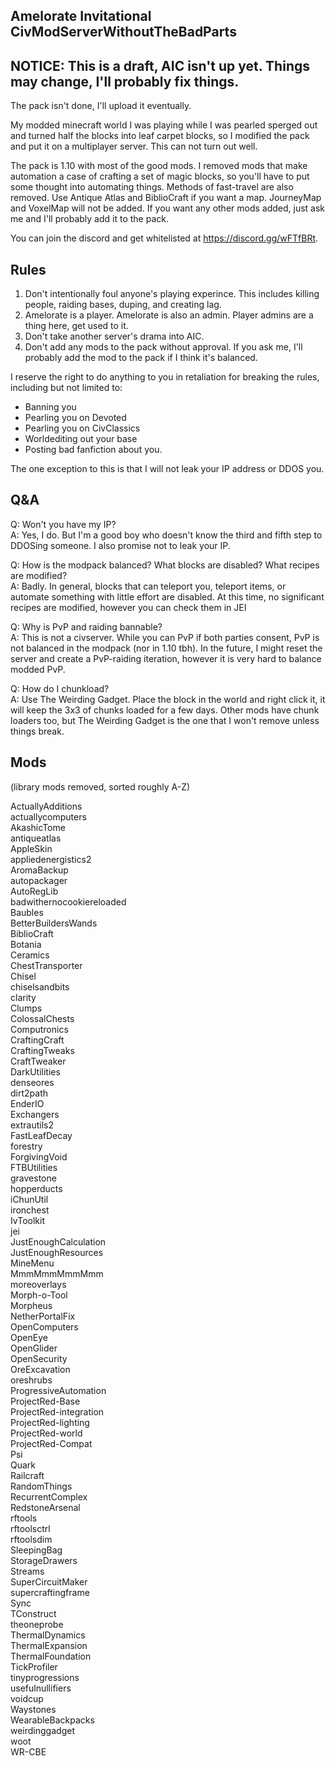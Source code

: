 Amelorate Invitational CivModServerWithoutTheBadParts
---

## NOTICE: This is a draft, AIC isn't up yet. Things may change, I'll probably fix things.
The pack isn't done, I'll upload it eventually.

My modded minecraft world I was playing while I was pearled sperged out and turned half the blocks into leaf carpet blocks,
so I modified the pack and put it on a multiplayer server. This can not turn out well.

The pack is 1.10 with most of the good mods. I removed mods that make automation a case of crafting a set of magic blocks,
so you'll have to put some thought into automating things. Methods of fast-travel are also removed.
Use Antique Atlas and BiblioCraft if you want a map. JourneyMap and VoxelMap will not be added.
If you want any other mods added, just ask me and I'll probably add it to the pack.

You can join the discord and get whitelisted at https://discord.gg/wFTfBRt.

Rules
---
1. Don't intentionally foul anyone's playing experince. This includes killing people, raiding bases, duping, and creating lag.
2. Amelorate is a player. Amelorate is also an admin. Player admins are a thing here, get used to it.
3. Don't take another server's drama into AIC. 
4. Don't add any mods to the pack without approval.
If you ask me, I'll probably add the mod to the pack if I think it's balanced.

I reserve the right to do anything to you in retaliation for breaking the rules, including but not limited to:

* Banning you
* Pearling you on Devoted
* Pearling you on CivClassics
* Worldediting out your base
* Posting bad fanfiction about you.

The one exception to this is that I will not leak your IP address or DDOS you.

Q&A
---
Q: Won't you have my IP?  
A: Yes, I do. But I'm a good boy who doesn't know the third and fifth step to DDOSing someone.
I also promise not to leak your IP.

Q: How is the modpack balanced? What blocks are disabled? What recipes are modified?  
A: Badly. In general, blocks that can teleport you, teleport items, or automate something with little effort are disabled. 
At this time, no significant recipes are modified, however you can check them in JEI

Q: Why is PvP and raiding bannable?  
A: This is not a civserver. While you can PvP if both parties consent, PvP is not balanced in the modpack (nor in 1.10 tbh).
In the future, I might reset the server and create a PvP-raiding iteration, however it is very hard to balance modded PvP.

Q: How do I chunkload?  
A: Use The Weirding Gadget. Place the block in the world and right click it, it will keep the 3x3 of chunks loaded
for a few days. Other mods have chunk loaders too, but The Weirding Gadget is the one that I won't remove unless things
break. 

Mods
---
(library mods removed, sorted roughly A-Z)

ActuallyAdditions  
actuallycomputers  
AkashicTome  
antiqueatlas  
AppleSkin  
appliedenergistics2  
AromaBackup  
autopackager  
AutoRegLib  
badwithernocookiereloaded  
Baubles  
BetterBuildersWands  
BiblioCraft  
Botania  
Ceramics  
ChestTransporter  
Chisel  
chiselsandbits  
clarity  
Clumps  
ColossalChests  
Computronics  
CraftingCraft  
CraftingTweaks  
CraftTweaker  
DarkUtilities  
denseores  
dirt2path  
EnderIO  
Exchangers   
extrautils2  
FastLeafDecay  
forestry  
ForgivingVoid  
FTBUtilities  
gravestone  
hopperducts  
iChunUtil  
ironchest  
IvToolkit  
jei  
JustEnoughCalculation  
JustEnoughResources  
MineMenu  
MmmMmmMmmMmm  
moreoverlays  
Morph-o-Tool  
Morpheus  
NetherPortalFix  
OpenComputers  
OpenEye  
OpenGlider  
OpenSecurity  
OreExcavation  
oreshrubs  
ProgressiveAutomation   
ProjectRed-Base  
ProjectRed-integration  
ProjectRed-lighting  
ProjectRed-world  
ProjectRed-Compat  
Psi  
Quark  
Railcraft  
RandomThings  
RecurrentComplex  
RedstoneArsenal  
rftools  
rftoolsctrl  
rftoolsdim  
SleepingBag  
StorageDrawers  
Streams    
SuperCircuitMaker    
supercraftingframe  
Sync  
TConstruct  
theoneprobe  
ThermalDynamics  
ThermalExpansion  
ThermalFoundation  
TickProfiler  
tinyprogressions  
usefulnullifiers  
voidcup  
Waystones  
WearableBackpacks  
weirdinggadget  
woot  
WR-CBE  

